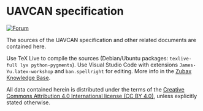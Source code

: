 # UAVCAN specification

[![Forum](https://img.shields.io/discourse/https/forum.uavcan.org/users.svg)](https://forum.uavcan.org)

The sources of the UAVCAN specification and other related documents are contained here.

Use TeX Live to compile the sources (Debian/Ubuntu packages: `texlive-full lyx python-pygments`).
Use Visual Studio Code with extensions `James-Yu.latex-workshop` and `ban.spellright` for editing.
More info in the [Zubax Knowledge Base](https://kb.zubax.com/x/IYEh).

All data contained herein is distributed under the terms of the
[Creative Commons Attribution 4.0 International license (CC BY 4.0)](https://creativecommons.org/licenses/by/4.0/),
unless explicitly stated otherwise.
